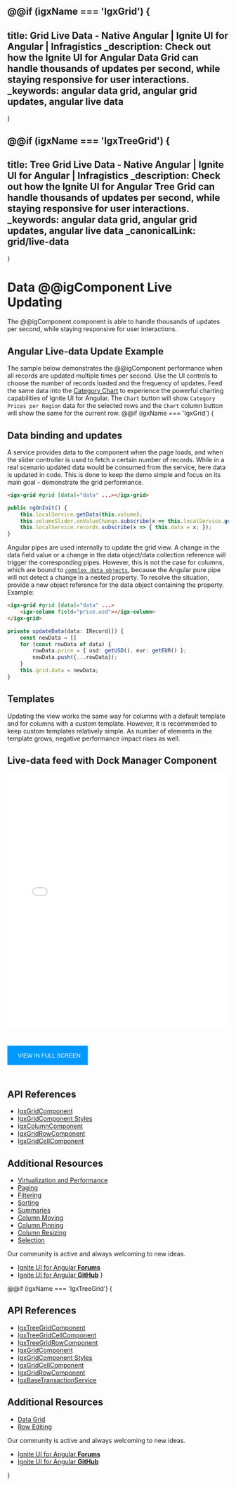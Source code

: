 
<style>
    .full-screen-btn {
        display: -webkit-inline-box;
        display: -ms-inline-flexbox;
        display: inline-flex;
        -webkit-box-align: center;
            -ms-flex-align: center;
                align-items: center;
        font-size: 13px;
        font-weight: 400;
        color: #fff;
        border: 0;
        text-transform: uppercase;
        padding: 8px 16px;
        margin: 24px 0;
        outline-style: none;
        -webkit-transition: all 0.25s ease-out;
        transition: all 0.25s ease-out;
        background: #0099ff; 
    }
    .full-screen-btn:hover, .full-screen-btn:focus {
        color: white;
        -webkit-box-shadow: 0 5px 5px -3px rgba(0, 0, 0, 0.26), 0 8px 10px 1px rgba(0, 0, 0, 0.12), 0 3px 14px 2px rgba(0, 0, 0, 0.08);
        box-shadow: 0 5px 5px -3px rgba(0, 0, 0, 0.26), 0 8px 10px 1px rgba(0, 0, 0, 0.12), 0 3px 14px 2px rgba(0, 0, 0, 0.08); 
    }
    .full-screen-btn::before {
        content: "";
        display: inline-block;
        height: 28px;
        margin-right: 8px;
        background-size: 100%;
        background-repeat: no-repeat; 
    }
    .full-screen-btn[disabled] {
        color: rgba(0, 0, 0, 0.28);
        background: #eee;
        -webkit-box-shadow: none;
        box-shadow: none; 
    }

</style>
@@if (igxName === 'IgxGrid') {
---
title: Grid Live Data - Native Angular | Ignite UI for Angular | Infragistics
_description: Check out how the Ignite UI for Angular Data Grid can handle thousands of updates per second, while staying responsive for user interactions.
_keywords: angular data grid, angular grid updates, angular live data
---
}

@@if (igxName === 'IgxTreeGrid') {
---
title: Tree Grid Live Data - Native Angular | Ignite UI for Angular | Infragistics
_description: Check out how the Ignite UI for Angular Tree Grid can handle thousands of updates per second, while staying responsive for user interactions.
_keywords: angular data grid, angular grid updates, angular live data
_canonicalLink: grid/live-data
---
}

# Data @@igComponent Live Updating
The @@igComponent component is able to handle thousands of updates per second, while staying responsive for user interactions.

## Angular Live-data Update Example
The sample below demonstrates the @@igComponent performance when all records are updated multiple times per second. Use the UI controls to choose the number of records loaded and the frequency of updates.
Feed the same data into the [Category Chart](../category-chart.md) to experience the powerful charting capabilities of Ignite UI for Angular. The `Chart` button will show `Category Prices per Region` data for the selected rows and the `Chart` column button will show the same for the current row.
@@if (igxName === 'IgxGrid') {

<code-view style="height:700px" 
           data-demos-base-url="{environment:lobDemosBaseUrl}" 
           iframe-src="{environment:lobDemosBaseUrl}/finjs-sample" alt="Angular Live-data Update Example">
</code-view>


## Data binding and updates
A service provides data to the component when the page loads, and when the slider controller is used to fetch a certain number of records. While in a real scenario updated data would be consumed from the service, here data is updated in code. This is done to keep the demo simple and focus on its main goal - demonstrate the grid performance.
```html
<igx-grid #grid [data]="data" ...></igx-grid>
```
```typescript
public ngOnInit() {
    this.localService.getData(this.volume);
    this.volumeSlider.onValueChange.subscribe(x => this.localService.getData(this.volume);
    this.localService.records.subscribe(x => { this.data = x; });
}
```

Angular pipes are used internally to update the grid view. A change in the data field value or a change in the data object/data collection reference will trigger the corresponding pipes. However, this is not the case for columns, which are bound to [`complex data objects`](grid.md#complex-data-binding), because the Angular pure pipe will not detect a change in a nested property. To resolve the situation, provide a new object reference for the data object containing the property. Example:

```html
<igx-grid #grid [data]="data" ...>
    <igx-column field="price.usd"></igx-column>
</igx-grid>
```
```typescript
private updateData(data: IRecord[]) {
    const newData = []
    for (const rowData of data) {
        rowData.price = { usd: getUSD(), eur: getEUR() };
        newData.push({...rowData});
    }
    this.grid.data = newData;
}
```

## Templates
Updating the view works the same way for columns with a default template and for columns with a custom template. However, it is recommended to keep custom templates relatively simple. As number of elements in the template grows, negative performance impact rises as well.

## Live-data feed with Dock Manager Component

<div class="sample-container loading" style="height: 580px;">
    <iframe id="data-analysis-dock-manager" frameborder="0" seamless width="100%" height="100%" src="{environment:lobDemosBaseUrl}/grid-finjs-dock-manager/grid-finjs-dock-manager" onload="onSampleIframeContentLoaded(this);" class="no-theming"></iframe>
</div>

<button class="full-screen-btn" onclick='window.open("{environment:lobDemosBaseUrl}/grid-finjs-dock-manager/grid-finjs-dock-manager")'>View in full screen</button>


## API References
* [IgxGridComponent]({environment:angularApiUrl}/classes/igxgridcomponent.html)
* [IgxGridComponent Styles]({environment:sassApiUrl}/#function-igx-grid-theme)
* [IgxColumnComponent]({environment:angularApiUrl}/classes/igxcolumncomponent.html)
* [IgxGridRowComponent]({environment:angularApiUrl}/classes/igxgridrowcomponent.html)
* [IgxGridCellComponent]({environment:angularApiUrl}/classes/igxgridcellcomponent.html)

## Additional Resources
<div class="divider--half"></div>

* [Virtualization and Performance](virtualization.md)
* [Paging](paging.md)
* [Filtering](filtering.md)
* [Sorting](sorting.md)
* [Summaries](summaries.md)
* [Column Moving](column-moving.md)
* [Column Pinning](column-pinning.md)
* [Column Resizing](column-resizing.md)
* [Selection](selection.md)

<div class="divider--half"></div>
Our community is active and always welcoming to new ideas.

* [Ignite UI for Angular **Forums**](https://www.infragistics.com/community/forums/f/ignite-ui-for-angular)
* [Ignite UI for Angular **GitHub**](https://github.com/IgniteUI/igniteui-angular)
}

@@if (igxName === 'IgxTreeGrid') {

<code-view style="height:700px" 
           data-demos-base-url="{environment:lobDemosBaseUrl}" 
           iframe-src="{environment:lobDemosBaseUrl}/treegrid-finjs-sample" alt="Angular Live-data Update Example">
</code-view>


## API References

<div class="divider--half"></div>

* [IgxTreeGridComponent]({environment:angularApiUrl}/classes/igxtreegridcomponent.html)
* [IgxTreeGridCellComponent]({environment:angularApiUrl}/classes/igxtreegridcellcomponent.html)
* [IgxTreeGridRowComponent]({environment:angularApiUrl}/classes/igxtreegridrowcomponent.html)
* [IgxGridComponent]({environment:angularApiUrl}/classes/igxgridcomponent.html)
* [IgxGridComponent Styles]({environment:sassApiUrl}/#function-igx-grid-theme)
* [IgxGridCellComponent]({environment:angularApiUrl}/classes/igxgridcellcomponent.html)
* [IgxGridRowComponent]({environment:angularApiUrl}/classes/igxgridrowcomponent.html)
* [IgxBaseTransactionService]({environment:angularApiUrl}/classes/igxbasetransactionservice.html)


## Additional Resources

<div class="divider--half"></div>

* [Data Grid](../grid/grid.md)
* [Row Editing](row-editing.md)

<div class="divider--half"></div>
Our community is active and always welcoming to new ideas.

* [Ignite UI for Angular **Forums**](https://www.infragistics.com/community/forums/f/ignite-ui-for-angular)
* [Ignite UI for Angular **GitHub**](https://github.com/IgniteUI/igniteui-angular)

}